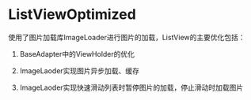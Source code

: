 # ListViewOptimized

使用了图片加载库ImageLoader进行图片的加载，ListView的主要优化包括：

  1. BaseAdapter中的ViewHolder的优化

  2. ImageLaoder实现图片异步加载、缓存

  3. ImageLaoder实现快速滑动列表时暂停图片的加载，停止滑动时加载图片
